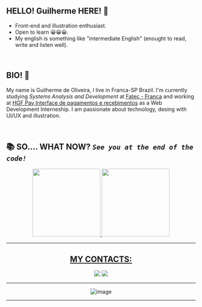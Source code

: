 ## HELLO! Guilherme HERE! 👋
- Front-end and illustration enthusiast.
- Open to learn 😀😀😀.
- My english is something like "intermediate English" (enought to read, write and listen well).

<br>

## BIO! 👋
My name is Guilherme de Oliveira, I live in Franca-SP Brazil. I'm currently studying _Systems Analysis and Development_ at <a href = "https://site.fatecfranca.edu.br/"> Fatec - Franca</a> and working at <a href = "https://www.hgfpay.com.br/">HGF Pay Interface de pagamentos e recebimentos</a> as a Web Development Interneship. I am passionate about technology, desing with UI/UX and illustration.

<br>

## 📚 SO.... WHAT NOW? _`See you at the end of the code!`_


<div align="center">
  <a href="https://github.com/guiosouza">
  <img height="180em" src="https://github-readme-stats.vercel.app/api?username=guiosouza&show_icons=true&theme=dark&include_all_commits=true&count_private=true"/>
  <img height="180em" src="https://github-readme-stats.vercel.app/api/top-langs/?username=guiosouza&layout=compact&langs_count=7&theme=dark"/>
<div>
  
***

<div> 
  
 ## MY CONTACTS:
  <a href="mailto:guilhermedeoliveiradesouza@gmail.com" target="_blank"><img src="https://img.shields.io/badge/-Gmail-%23333?style=for-the-badge&logo=gmail&logoColor=white" target="_blank"></a>
  <a href="https://www.linkedin.com/in/guilherme-de-oliveira-de-souza-5664111b3/" target="_blank"><img src="https://img.shields.io/badge/-LinkedIn-%230077B5?style=for-the-badge&logo=linkedin&logoColor=white"></a>
</div>

***
![image](https://user-images.githubusercontent.com/78989152/185930363-753e6183-3d7c-4c6f-858e-7b2ea8f75ac8.png)

***
